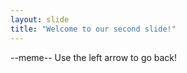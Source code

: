 ```yaml
---
layout: slide
title: "Welcome to our second slide!"
---
```

--meme--
Use the left arrow to go back!
